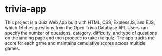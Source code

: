 # trivia-app

This project is a Quiz Web App built with HTML, CSS, ExpressJS, and EJS, which fetches questions from the Open Trivia Database API. Users can specify the number of questions, category, difficulty, and type of questions on the landing page and then proceed to take the quiz. The app tracks the score for each game and maintains cumulative scores across multiple games.
